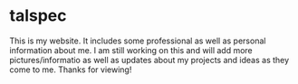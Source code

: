 # talspec
This is my website. It includes some professional as well as personal information about me.
I am still working on this and will add more pictures/informatio as well as updates about my projects and ideas
as they come to me. Thanks for viewing!
